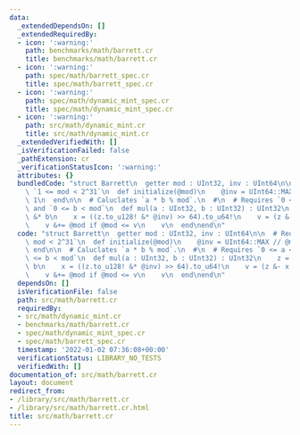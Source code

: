 ```yaml
---
data:
  _extendedDependsOn: []
  _extendedRequiredBy:
  - icon: ':warning:'
    path: benchmarks/math/barrett.cr
    title: benchmarks/math/barrett.cr
  - icon: ':warning:'
    path: spec/math/barrett_spec.cr
    title: spec/math/barrett_spec.cr
  - icon: ':warning:'
    path: spec/math/dynamic_mint_spec.cr
    title: spec/math/dynamic_mint_spec.cr
  - icon: ':warning:'
    path: src/math/dynamic_mint.cr
    title: src/math/dynamic_mint.cr
  _extendedVerifiedWith: []
  _isVerificationFailed: false
  _pathExtension: cr
  _verificationStatusIcon: ':warning:'
  attributes: {}
  bundledCode: "struct Barrett\n  getter mod : UInt32, inv : UInt64\n\n  # Requires\
    \ `1 <= mod < 2^31`\n  def initialize(@mod)\n    @inv = UInt64::MAX // @mod &+\
    \ 1\n  end\n\n  # Caluclates `a * b % mod`.\n  #\n  # Requires `0 <= a < mod`\
    \ and `0 <= b < mod`\n  def mul(a : UInt32, b : UInt32) : UInt32\n    z = a.to_u64!\
    \ &* b\n    x = ((z.to_u128! &* @inv) >> 64).to_u64!\n    v = (z &- x &* @mod).to_u32!\n\
    \    v &+= @mod if @mod <= v\n    v\n  end\nend\n"
  code: "struct Barrett\n  getter mod : UInt32, inv : UInt64\n\n  # Requires `1 <=\
    \ mod < 2^31`\n  def initialize(@mod)\n    @inv = UInt64::MAX // @mod &+ 1\n \
    \ end\n\n  # Caluclates `a * b % mod`.\n  #\n  # Requires `0 <= a < mod` and `0\
    \ <= b < mod`\n  def mul(a : UInt32, b : UInt32) : UInt32\n    z = a.to_u64! &*\
    \ b\n    x = ((z.to_u128! &* @inv) >> 64).to_u64!\n    v = (z &- x &* @mod).to_u32!\n\
    \    v &+= @mod if @mod <= v\n    v\n  end\nend\n"
  dependsOn: []
  isVerificationFile: false
  path: src/math/barrett.cr
  requiredBy:
  - src/math/dynamic_mint.cr
  - benchmarks/math/barrett.cr
  - spec/math/dynamic_mint_spec.cr
  - spec/math/barrett_spec.cr
  timestamp: '2022-01-02 07:36:08+00:00'
  verificationStatus: LIBRARY_NO_TESTS
  verifiedWith: []
documentation_of: src/math/barrett.cr
layout: document
redirect_from:
- /library/src/math/barrett.cr
- /library/src/math/barrett.cr.html
title: src/math/barrett.cr
---
```

